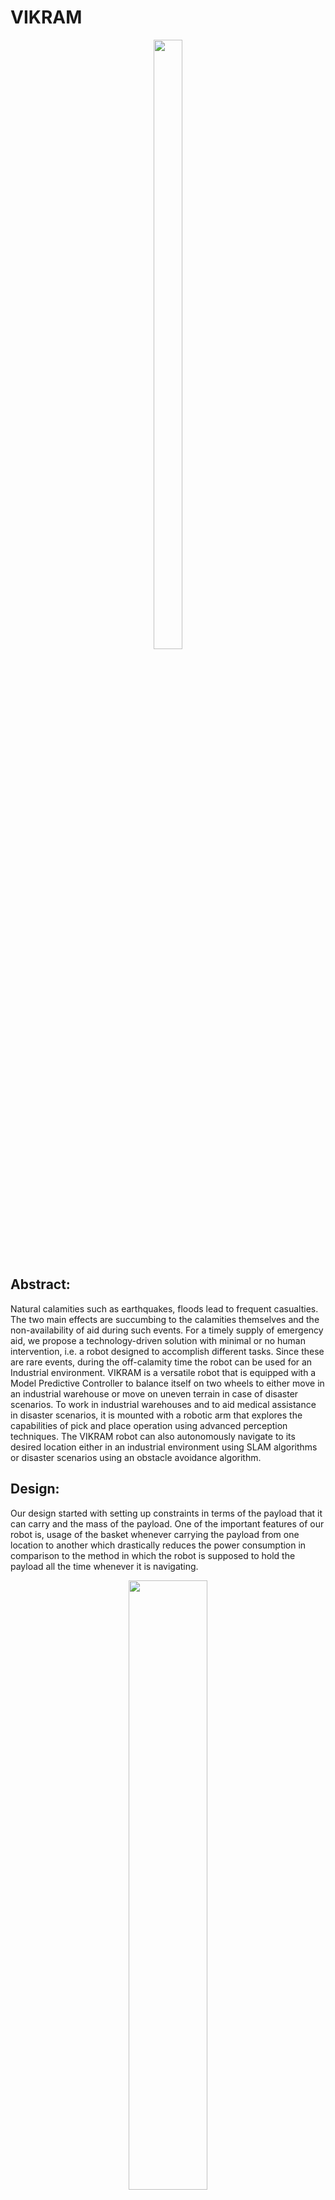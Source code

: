 # VIKRAM


<p align="center">
  <img src="https://github.com/manoharbhat/VIKRAM/blob/main/Images/vikram-isometric.JPG" width=30% height=50%>
</p>



## Abstract:
Natural calamities such as earthquakes, floods lead to frequent casualties. The two main effects are succumbing to the calamities themselves and the non-availability of aid during such events. For a timely supply of emergency aid, we propose a technology-driven solution with minimal or no human intervention, i.e. a robot designed to accomplish different tasks. Since these are rare events, during the off-calamity time the robot can be used for an Industrial environment. VIKRAM is a versatile robot that is equipped with a Model Predictive Controller to balance itself on two wheels to either move in an industrial warehouse or move on uneven terrain in case of disaster scenarios. To work in industrial warehouses and to aid medical assistance in disaster scenarios, it is mounted with a robotic arm that explores the capabilities of pick and place operation using advanced perception techniques. The VIKRAM robot can also autonomously navigate to its desired location either in an industrial environment using SLAM algorithms or disaster scenarios using an obstacle avoidance algorithm.


## Design:
Our design started with setting up constraints in terms of the payload that it can carry and the mass of the payload. One of the important features of our robot is, usage of the basket whenever carrying the payload from one location to another which drastically reduces the power consumption in comparison to the method in which the robot is supposed to hold the payload all the time whenever it is navigating.


<p align="center">
  <img src="https://github.com/manoharbhat/VIKRAM/blob/main/Images/flowchart-%20robot%20design.png" width=50% height=50%>
</p> 

<p align="center">
  <img src="https://github.com/manoharbhat/VIKRAM/blob/main/Images/design%20approx.png" width=50% height=50%>
</p>

<p align="center">
  <img src="https://github.com/manoharbhat/VIKRAM/blob/main/Images/vikram%20mpc%20octave.gif" width=80% height=50%>
</p>


## CAD:


<p align="center">
  <img src="https://github.com/manoharbhat/VIKRAM/blob/main/Images/Vikram-tinkercad.png" width=30% height=50%>

  <img src="https://github.com/manoharbhat/VIKRAM/blob/main/Images/Vikram-without-arm.JPG" width=34.9% height=50%>

  <img src="https://github.com/manoharbhat/VIKRAM/blob/main/Images/Vikram-sideview.JPG" width=24.05% height=50%>
</p>

<p align="center">
  <img src="https://github.com/manoharbhat/VIKRAM/blob/main/Images/vikram-iso-back.png" width=25% height=50% />

  <img src="https://github.com/manoharbhat/VIKRAM/blob/main/Images/vikram-front.png" width=30% height=50% />
  
  <img src="https://github.com/manoharbhat/VIKRAM/blob/main/Images/Vikram-iso-mirror.png" width=30% height=50% /> 
</p>

## Stabilization:

<p align="center">
  <img src="https://github.com/manoharbhat/VIKRAM/blob/main/Images/COM.png" width=50% height=50%>
</p>

<p align="center">
  <img src="https://github.com/manoharbhat/VIKRAM/blob/main/Images/vikram%20mpc.gif" width=80% height=50%>
</p>

## Execution:

<p align="center">
  <img src="https://github.com/manoharbhat/VIKRAM/blob/main/Images/aruco.gif" width=80% height=50%>
</p>

<p align="center">
  <img src="https://github.com/manoharbhat/VIKRAM/blob/main/Images/vikram%20arm%20gif.gif" width=80% height=50%>
</p>

<p align="center">
  <img src="https://github.com/manoharbhat/V.I.K.R.A.M/blob/main/vikram%20warehouse%20gif.gif" width=80% height=50%>
</p>

<p align="center">
  <img src="https://github.com/manoharbhat/VIKRAM/blob/main/Images/Disaster.gif" width=80% height=50%>
</p>

<p align="center">
  <img src="https://github.com/manoharbhat/VIKRAM/blob/main/Images/journey.png" width=100% height=50%>
</p>

## Demo
- VIKRAM robot in Industrial warehouse(ROS Gazebo) https://youtu.be/bnivLZTEkTg?list=PLCJLvf_Ga3LFS6RMgU82rBr8Yd99Vbt51
- VIKRAM robot in a Disaster Scenario(ROS Gazebo) https://youtu.be/bA3Fo9qZsBI?list=PLCJLvf_Ga3LFS6RMgU82rBr8Yd99Vbt51
- VIKRAM with payload https://youtu.be/mgOclu8zkHk?list=PLCJLvf_Ga3LFS6RMgU82rBr8Yd99Vbt51
- VIKRAM Model Predictive Controller https://youtu.be/BAM5CDEWCwI?list=PLCJLvf_Ga3LFS6RMgU82rBr8Yd99Vbt51
- VIKRAM Robotic Arm Manipulation https://youtu.be/79NCQto6nX4?list=PLCJLvf_Ga3LFS6RMgU82rBr8Yd99Vbt51
- Project October Update https://youtu.be/PGw3fngN8Kg?list=PLCJLvf_Ga3LFS6RMgU82rBr8Yd99Vbt51
- phase2 SLAM gmapping https://youtu.be/PRGqaiy1gTU?list=PLCJLvf_Ga3LFS6RMgU82rBr8Yd99Vbt51


